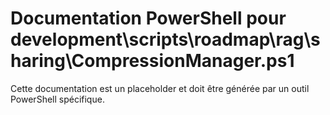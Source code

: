 # Documentation PowerShell pour development\scripts\roadmap\rag\sharing\CompressionManager.ps1

Cette documentation est un placeholder et doit être générée par un outil PowerShell spécifique.
